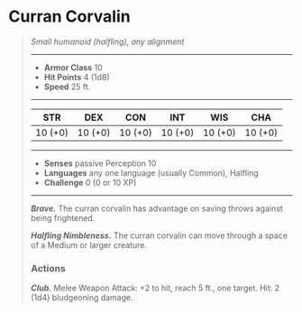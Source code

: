 # Curran Corvalin
>*Small humanoid (halfling), any alignment*
>___
>- **Armor Class** 10
>- **Hit Points** 4 (1d8)
>- **Speed** 25 ft. 
>___
>|STR|DEX|CON|INT|WIS|CHA|
>|:---:|:---:|:---:|:---:|:---:|:---:|
>|10 (+0)|10 (+0)|10 (+0)|10 (+0)|10 (+0)|10 (+0)|
>___
>- **Senses** passive Perception 10
>- **Languages** any one language (usually Common), Halfling
>- **Challenge** 0 (0 or 10 XP)
>___
>***Brave.*** The curran corvalin has advantage on saving throws against being frightened.  
>
>***Halfling Nimbleness.*** The curran corvalin can move through a space of a Medium or larger creature.  
>
>### Actions
>***Club.*** Melee Weapon Attack: +2 to hit, reach 5 ft., one target. Hit: 2 (1d4) bludgeoning damage.